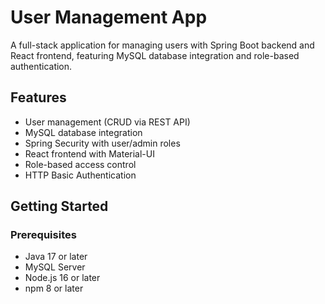 # User Management App

A full-stack application for managing users with Spring Boot backend and React frontend, featuring MySQL database integration and role-based authentication.

## Features
- User management (CRUD via REST API)
- MySQL database integration
- Spring Security with user/admin roles
- React frontend with Material-UI
- Role-based access control
- HTTP Basic Authentication

## Getting Started

### Prerequisites
- Java 17 or later
- MySQL Server
- Node.js 16 or later
- npm 8 or later

